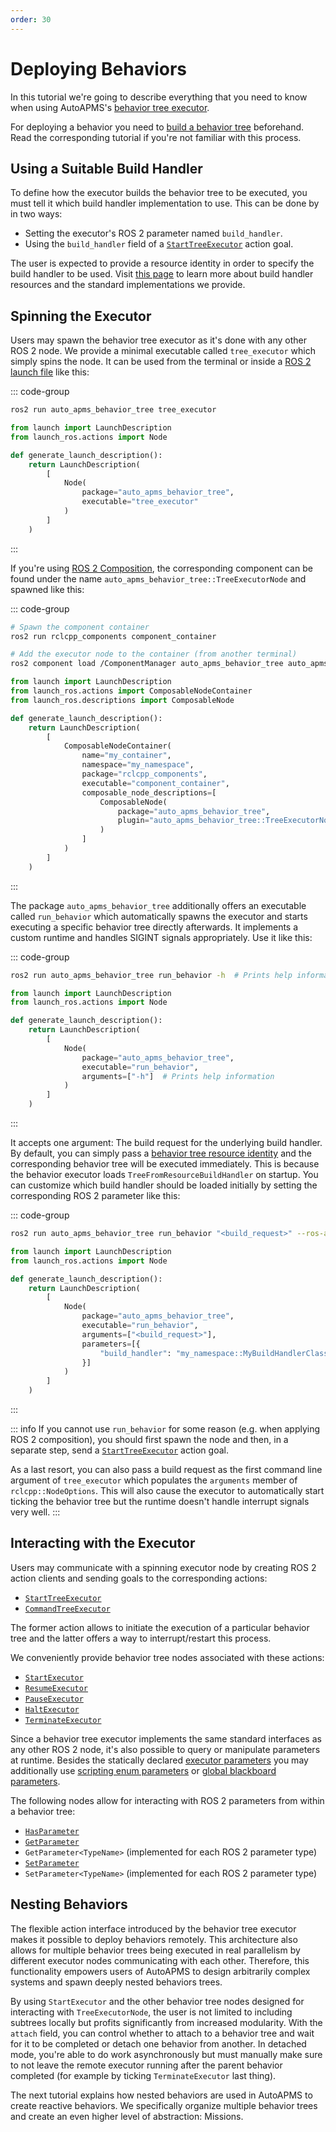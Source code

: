 ```yaml
---
order: 30
---
```

# Deploying Behaviors

In this tutorial we're going to describe everything that you need to know when using AutoAPMS's [behavior tree executor](../concepts/behavior-tree-executor.md).

For deploying a behavior you need to [build a behavior tree](./building-behavior-trees.md) beforehand. Read the corresponding tutorial if you're not familiar with this process.

## Using a Suitable Build Handler

To define how the executor builds the behavior tree to be executed, you must tell it which build handler implementation to use. This can be done by in two ways:

- Setting the executor's ROS 2 parameter named `build_handler`.
- Using the `build_handler` field of a [`StartTreeExecutor`](../concepts/behavior-tree-executor.md#starttreeexecutor) action goal.

The user is expected to provide a resource identity in order to specify the build handler to be used. Visit [this page](../concepts/common-resources.md#behavior-tree-build-handlers) to learn more about build handler resources and the standard implementations we provide.

## Spinning the Executor

Users may spawn the behavior tree executor as it's done with any other ROS 2 node. We provide a minimal executable called `tree_executor` which simply spins the node. It can be used from the terminal or inside a [ROS 2 launch file](https://docs.ros.org/en/humble/Tutorials/Intermediate/Launch/Creating-Launch-Files.html) like this:

::: code-group

```bash [Terminal]
ros2 run auto_apms_behavior_tree tree_executor
```

```py [launch.py]
from launch import LaunchDescription
from launch_ros.actions import Node

def generate_launch_description():
    return LaunchDescription(
        [
            Node(
                package="auto_apms_behavior_tree",
                executable="tree_executor"
            )
        ]
    )
```

:::

If you're using [ROS 2 Composition](https://docs.ros.org/en/humble/Concepts/Intermediate/About-Composition.html), the corresponding component can be found under the name `auto_apms_behavior_tree::TreeExecutorNode` and spawned like this:

::: code-group

```bash [Terminal]
# Spawn the component container
ros2 run rclcpp_components component_container

# Add the executor node to the container (from another terminal)
ros2 component load /ComponentManager auto_apms_behavior_tree auto_apms_behavior_tree::TreeExecutorNode
```

```py [launch.py]
from launch import LaunchDescription
from launch_ros.actions import ComposableNodeContainer
from launch_ros.descriptions import ComposableNode

def generate_launch_description():
    return LaunchDescription(
        [
            ComposableNodeContainer(
                name="my_container",
                namespace="my_namespace",
                package="rclcpp_components",
                executable="component_container",
                composable_node_descriptions=[
                    ComposableNode(
                        package="auto_apms_behavior_tree", 
                        plugin="auto_apms_behavior_tree::TreeExecutorNode"
                    )
                ]
            )
        ]
    )
```

:::

The package `auto_apms_behavior_tree` additionally offers an executable called `run_behavior` which automatically spawns the executor and starts executing a specific behavior tree directly afterwards. It implements a custom runtime and handles SIGINT signals appropriately. Use it like this:

::: code-group

```bash [Terminal]
ros2 run auto_apms_behavior_tree run_behavior -h  # Prints help information
```

```py [launch.py]
from launch import LaunchDescription
from launch_ros.actions import Node

def generate_launch_description():
    return LaunchDescription(
        [
            Node(
                package="auto_apms_behavior_tree",
                executable="run_behavior",
                arguments=["-h"]  # Prints help information
            )
        ]
    )
```

:::

It accepts one argument: The build request for the underlying build handler. By default, you can simply pass a [behavior tree resource identity](../concepts/common-resources.md#behavior-trees) and the corresponding behavior tree will be executed immediately. This is because the behavior executor loads `TreeFromResourceBuildHandler` on startup. You can customize which build handler should be loaded initially by setting the corresponding ROS 2 parameter like this:

::: code-group

```bash [Terminal]
ros2 run auto_apms_behavior_tree run_behavior "<build_request>" --ros-args -p build_handler:=my_namespace::MyBuildHandlerClass
```

```py [launch.py]
from launch import LaunchDescription
from launch_ros.actions import Node

def generate_launch_description():
    return LaunchDescription(
        [
            Node(
                package="auto_apms_behavior_tree",
                executable="run_behavior",
                arguments=["<build_request>"],
                parameters=[{
                    "build_handler": "my_namespace::MyBuildHandlerClass"
                }]
            )
        ]
    )
```

:::

::: info
If you cannot use `run_behavior` for some reason (e.g. when applying ROS 2 composition), you should first spawn the node and then, in a separate step, send a [`StartTreeExecutor`](../concepts/behavior-tree-executor.md#starttreeexecutor) action goal.

As a last resort, you can also pass a build request as the first command line argument of `tree_executor` which populates the `arguments` member of `rclcpp::NodeOptions`. This will also cause the executor to automatically start ticking the behavior tree but the runtime doesn't handle interrupt signals very well.
:::

## Interacting with the Executor

Users may communicate with a spinning executor node by creating ROS 2 action clients and sending goals to the corresponding actions:

- [`StartTreeExecutor`](../concepts/behavior-tree-executor.md#starttreeexecutor)
- [`CommandTreeExecutor`](../concepts/behavior-tree-executor.md#commandtreeexecutor)

The former action allows to initiate the execution of a particular behavior tree and the latter offers a way to interrupt/restart this process.

We conveniently provide behavior tree nodes associated with these actions:

- [`StartExecutor`](../../reference/behavior-tree-nodes.md#startexecutor)
- [`ResumeExecutor`](../../reference/behavior-tree-nodes.md#resumeexecutor)
- [`PauseExecutor`](../../reference/behavior-tree-nodes.md#pauseexecutor)
- [`HaltExecutor`](../../reference/behavior-tree-nodes.md#haltexecutor)
- [`TerminateExecutor`](../../reference/behavior-tree-nodes.md#terminateexecutor)

Since a behavior tree executor implements the same standard interfaces as any other ROS 2 node, it's also possible to query or manipulate parameters at runtime. Besides the statically declared [executor parameters](../concepts/behavior-tree-executor.md#configuration-parameters) you may additionally use [scripting enum parameters](../concepts/behavior-tree-executor.md#scripting-enums) or [global blackboard parameters](../concepts/behavior-tree-executor.md#global-blackboard).

The following nodes allow for interacting with ROS 2 parameters from within a behavior tree:

- [`HasParameter`](../../reference/behavior-tree-nodes.md#hasparameter)
- [`GetParameter`](../../reference/behavior-tree-nodes.md#getparameter)
- `GetParameter<TypeName>` (implemented for each ROS 2 parameter type)
- [`SetParameter`](../../reference/behavior-tree-nodes.md#setparameter)
- `SetParameter<TypeName>` (implemented for each ROS 2 parameter type)

## Nesting Behaviors

The flexible action interface introduced by the behavior tree executor makes it possible to deploy behaviors remotely. This architecture also allows for multiple behavior trees being executed in real parallelism by different executor nodes communicating with each other. Therefore, this functionality empowers users of AutoAPMS to design arbitrarily complex systems and spawn deeply nested behaviors trees.

By using `StartExecutor` and the other behavior tree nodes designed for interacting with `TreeExecutorNode`, the user is not limited to including subtrees locally but profits significantly from increased modularity. With the `attach` field, you can control whether to attach to a behavior tree and wait for it to be completed or detach one behavior from another. In detached mode, you're able to do work asynchronously but must manually make sure to not leave the remote executor running after the parent behavior completed (for example by ticking `TerminateExecutor` last thing).

The next tutorial explains how nested behaviors are used in AutoAPMS to create reactive behaviors. We specifically organize multiple behavior trees and create an even higher level of abstraction: Missions.
